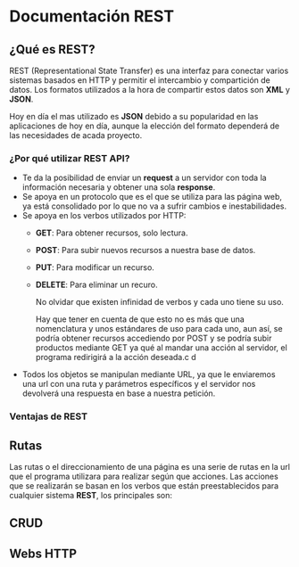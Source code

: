 # Documentación REST

## ¿Qué es REST?

REST (Representational State Transfer) es una interfaz para conectar varios sistemas basados en HTTP y permitir el intercambio y compartición de datos. Los formatos utilizados a la hora de compartir estos datos son **XML** y **JSON**.

Hoy en día el mas utilizado es **JSON** debido a su popularidad en las aplicaciones de hoy en día, aunque la elección del formato dependerá de las necesidades de acada proyecto.

### ¿Por qué utilizar REST API?

- Te da la posibilidad de enviar un **request** a un servidor con toda la información necesaria y obtener una sola **response**.
- Se apoya en un protocolo que es el que se utiliza para las página web, ya está consolidado por lo que no va a sufrir cambios e inestabilidades.
- Se apoya en los verbos utilizados por HTTP:
    - **GET**: Para obtener recursos, solo lectura.
    - **POST**: Para subir nuevos recursos a nuestra base de datos.
    - **PUT**: Para modificar un recurso.
    - **DELETE**: Para eliminar un recuro. 
  
        No olvidar que existen infinidad de verbos y cada uno tiene su uso.

        Hay que tener en cuenta de que esto no es más que una nomenclatura y unos estándares de uso para cada uno, aun así, se podría obtener recursos accediendo por POST y se podría subir productos mediante GET ya qué al mandar una acción al servidor, el programa redirigirá a la acción deseada.c
d
- Todos los objetos se manipulan mediante URL, ya que le enviaremos una url con una ruta y parámetros específicos y el servidor nos devolverá una respuesta en base a nuestra petición.

### Ventajas de REST



## Rutas

Las rutas o el direccionamiento de una página es una serie de rutas en la url que el programa utilizara para realizar según que acciones. Las acciones que se realizarán se basan en los verbos que están preestablecidos para cualquier sistema **REST**, los principales son:


   
 




## CRUD


## Webs HTTP
